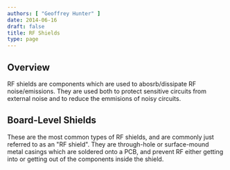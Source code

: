 ```yaml
---
authors: [ "Geoffrey Hunter" ]
date: 2014-06-16
draft: false
title: RF Shields
type: page
---
```


## Overview

RF shields are components which are used to abosrb/dissipate RF noise/emissions. They are used both to protect sensitive circuits from external noise and to reduce the emmisions of noisy circuits.

## Board-Level Shields

These are the most common types of RF shields, and are commonly just referred to as an "RF shield". They are through-hole or surface-mound metal casings which are soldered onto a PCB, and prevent RF either getting into or getting out of the components inside the shield.
